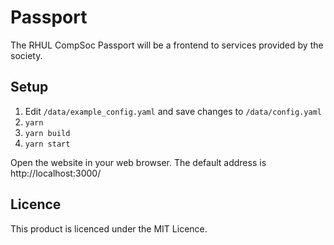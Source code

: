 # Passport
The RHUL CompSoc Passport will be a frontend to services provided by the society.

## Setup
1. Edit `/data/example_config.yaml` and save changes to `/data/config.yaml`
2. `yarn`
3. `yarn build`
4. `yarn start`

Open the website in your web browser.
The default address is http://localhost:3000/

## Licence
This product is licenced under the MIT Licence.

